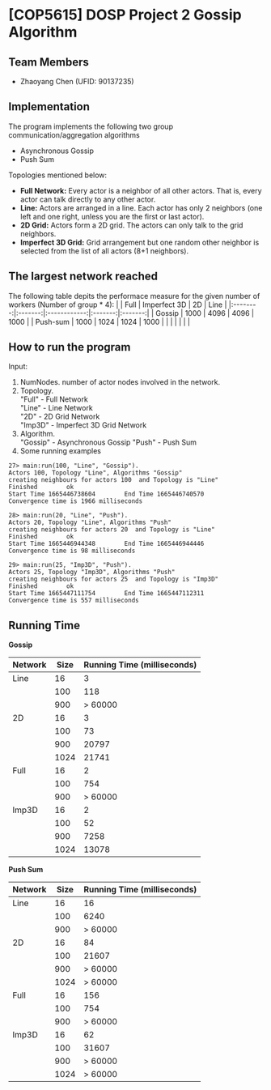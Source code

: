 
# [COP5615] DOSP Project 2 Gossip Algorithm

## Team Members
- Zhaoyang Chen (UFID: 90137235)

## Implementation
The program implements the following two group communication/aggregation algorithms
* Asynchronous Gossip
* Push Sum

Topologies mentioned below:
* **Full Network:** Every actor is a neighbor of all other actors. That is, every
actor can talk directly to any other actor.
* **Line:** Actors are arranged in a line. Each actor has only 2 neighbors (one
left and one right, unless you are the first or last actor).
* **2D Grid:** Actors form a 2D grid. The actors can only talk to the grid
neighbors.
* **Imperfect 3D Grid:** Grid arrangement but one random other neighbor is selected from the list of all actors (8+1 neighbors).




## The largest network reached


The following table depits the performace measure for the given number of workers (Number of group * 4):
|     |   Full  | Imperfect 3D |    2D   |   Line  |
|:--------:|:-------:|:------------:|:-------:|:-------:|
|  Gossip  | 1000 |    4096   | 4096 | 1000 |
| Push-sum | 1000 |    1024   | 1024 |   1000   |
|          |         |              |         |         |



## How to run the program
Input:
1. NumNodes. number of actor nodes involved in the network. 
2. Topology.   
	"Full" - Full Network  
	"Line" - Line Network  
	"2D" - 2D Grid Network  
	"Imp3D" - Imperfect 3D Grid Network  
3. Algorithm.  
	"Gossip" - Asynchronous Gossip
	"Push" - Push Sum
4. Some running examples
```
27> main:run(100, "Line", "Gossip").
Actors 100, Topology "Line", Algorithms "Gossip" 
creating neighbours for actors 100  and Topology is "Line" 
Finished        ok
Start Time 1665446738604        End Time 1665446740570 
Convergence time is 1966 milliseconds 

28> main:run(20, "Line", "Push").
Actors 20, Topology "Line", Algorithms "Push" 
creating neighbours for actors 20  and Topology is "Line" 
Finished        ok
Start Time 1665446944348        End Time 1665446944446 
Convergence time is 98 milliseconds  

29> main:run(25, "Imp3D", "Push").
Actors 25, Topology "Imp3D", Algorithms "Push" 
creating neighbours for actors 25  and Topology is "Imp3D" 
Finished        ok
Start Time 1665447111754        End Time 1665447112311 
Convergence time is 557 milliseconds  
```

## Running Time

**Gossip**

|Network| Size | Running Time (milliseconds) |
|--|----------|----------------------------------|
|Line | 16        | 3                            |
| | 100        | 118                               |
| | 900     |    > 60000         |       
|2D | 16        |   3                             |
| | 100       |   73                             |
| | 900       |   20797                           |
| | 1024       |  21741               |
|Full | 16       |    2                         |
| | 100       | 754                               |
| | 900       |  > 60000                        |
|Imp3D | 16       |    2                          |
| | 100       | 52                               |
| | 900       | 7258                              | 
| | 1024       |13078                          | 




**Push Sum**

|Network| Size | Running Time (milliseconds) |
|--|----------|----------------------------------|
|Line | 16        | 16                            |
| | 100      | 6240                               |
| | 900     |    > 60000         |       
|2D | 16        |   84                             |
| | 100       |   21607                          |
| | 900       |   > 60000                         |
| | 1024       |  > 60000             |
|Full | 16       |    156                         |
| | 100       | 754                               |
| | 900       |  > 60000                        |
|Imp3D | 16       |    62                          |
| | 100       | 31607                            |
| | 900       | > 60000                          | 
| | 1024       | > 60000                        | 